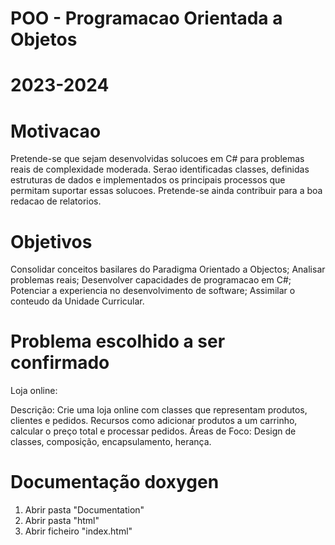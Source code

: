 # POO - Programacao Orientada a Objetos
# 2023-2024

# Motivacao 
Pretende-se que sejam desenvolvidas solucoes em C# para problemas reais de complexidade moderada. Serao identificadas classes, definidas estruturas de dados
e implementados os principais processos que permitam suportar essas solucoes.
Pretende-se ainda contribuir para a boa redacao de relatorios.

# Objetivos
Consolidar conceitos basilares do Paradigma Orientado a Objectos;
Analisar problemas reais;
Desenvolver capacidades de programacao em C#;
Potenciar a experiencia no desenvolvimento de software;
Assimilar o conteudo da Unidade Curricular.

# Problema escolhido a ser confirmado
Loja online:

Descrição: Crie uma loja online com classes que representam produtos, clientes e pedidos. Recursos como adicionar produtos a um carrinho, calcular o preço total e processar pedidos.
Áreas de Foco: Design de classes, composição, encapsulamento, herança.

# Documentação doxygen
1. Abrir pasta "Documentation"
2. Abrir pasta "html"
3. Abrir ficheiro "index.html"

